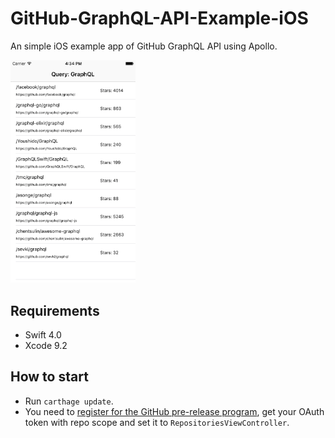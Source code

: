 # GitHub-GraphQL-API-Example-iOS

An simple iOS example app of GitHub GraphQL API using Apollo.

<img src="screenshot.png" width="200">

## Requirements

- Swift 4.0
- Xcode 9.2

## How to start

- Run `carthage update`.
- You need to [register for the GitHub pre-release program](https://github.com/prerelease/agreement), get your OAuth token with repo scope and set it to `RepositoriesViewController`.

